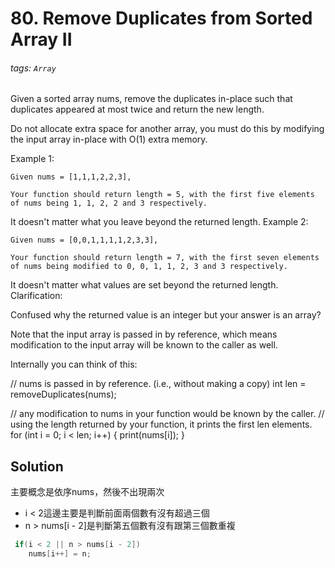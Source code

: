 # 80. Remove Duplicates from Sorted Array II
###### tags: `Array`



Given a sorted array nums, remove the duplicates in-place such that duplicates appeared at most twice and return the new length.

Do not allocate extra space for another array, you must do this by modifying the input array in-place with O(1) extra memory.

Example 1:

	Given nums = [1,1,1,2,2,3],

	Your function should return length = 5, with the first five elements of nums being 1, 1, 2, 2 and 3 respectively.

It doesn't matter what you leave beyond the returned length.
Example 2:

	Given nums = [0,0,1,1,1,1,2,3,3],

	Your function should return length = 7, with the first seven elements of nums being modified to 0, 0, 1, 1, 2, 3 and 3 respectively.

It doesn't matter what values are set beyond the returned length.
Clarification:

Confused why the returned value is an integer but your answer is an array?

Note that the input array is passed in by reference, which means modification to the input array will be known to the caller as well.

Internally you can think of this:

// nums is passed in by reference. (i.e., without making a copy)
int len = removeDuplicates(nums);

// any modification to nums in your function would be known by the caller.
// using the length returned by your function, it prints the first len elements.
for (int i = 0; i < len; i++) {
    print(nums[i]);
}


## Solution

主要概念是依序nums，然後不出現兩次

- i < 2這邊主要是判斷前面兩個數有沒有超過三個
- n > nums[i - 2]是判斷第五個數有沒有跟第三個數重複

```cpp
 if(i < 2 || n > nums[i - 2])
    nums[i++] = n;
```